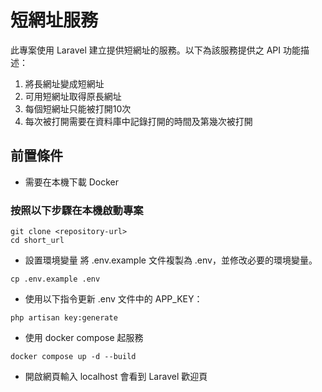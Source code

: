 # 短網址服務

此專案使用 Laravel 建立提供短網址的服務。以下為該服務提供之 API 功能描述：

1. 將長網址變成短網址
2. 可用短網址取得原長網址
3. 每個短網址只能被打開10次
4. 每次被打開需要在資料庫中記錄打開的時間及第幾次被打開

## 前置條件
- 需要在本機下載 Docker
### 按照以下步驟在本機啟動專案
```
git clone <repository-url>
cd short_url
```
- 設置環境變量
將 .env.example 文件複製為 .env，並修改必要的環境變量。
```
cp .env.example .env
```
- 使用以下指令更新 .env 文件中的 APP_KEY：
```
php artisan key:generate
``` 
- 使用 docker compose 起服務
```
docker compose up -d --build
```
- 開啟網頁輸入 localhost 會看到 Laravel 歡迎頁
